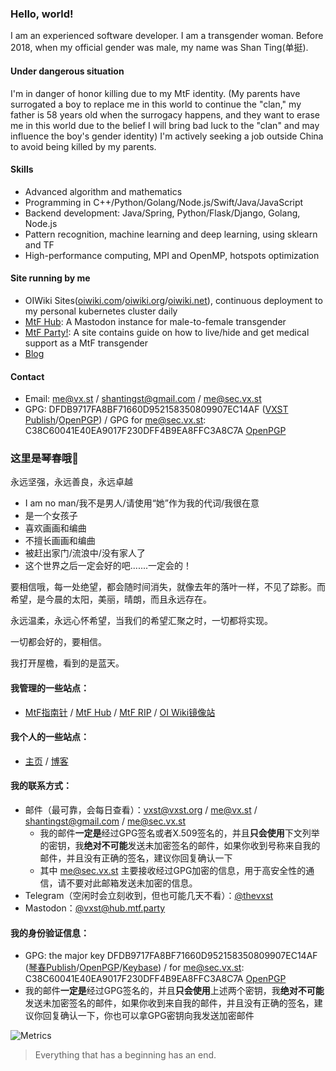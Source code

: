### Hello, world!

I am an experienced software developer. 
I am a transgender woman. Before 2018, when my official gender was male, my name was Shan Ting(单挺).

#### Under dangerous situation

I'm in danger of honor killing due to my MtF identity. 
(My parents have surrogated a boy to replace me in this world 
to continue the "clan," my father is 58 years old when the surrogacy happens, 
and they want to erase me in this world due to the belief 
I will bring bad luck to the "clan" and may influence the boy's gender identity)
I'm actively seeking a job outside China to avoid being killed by my parents.

#### Skills
 * Advanced algorithm and mathematics
 * Programming in C++/Python/Golang/Node.js/Swift/Java/JavaScript
 * Backend development: Java/Spring, Python/Flask/Django, Golang, Node.js
 * Pattern recognition, machine learning and deep learning, using sklearn and TF
 * High-performance computing, MPI and OpenMP, hotspots optimization

#### Site running by me
 * OIWiki Sites([oiwiki.com](https://oiwiki.com)/[oiwiki.org](https://oiwiki.org)/[oiwiki.net](https://oiwiki.net)), continuous deployment to my personal kubernetes cluster daily
 * [MtF Hub](https://hub.mtf.party): A Mastodon instance for male-to-female transgender
 * [MtF Party!](https://mtf.party): A site contains guide on how to live/hide and get medical support as a MtF transgender
 * [Blog](https://blog.vx.st)

#### Contact

 * Email: me@vx.st / shantingst@gmail.com / me@sec.vx.st
 * GPG: DFDB9717FA8BF71660D952158350809907EC14AF ([VXST Publish](https://vx.st/07EC14AF.asc)/[OpenPGP](https://keys.openpgp.org/vks/v1/by-fingerprint/DFDB9717FA8BF71660D952158350809907EC14AF)) / GPG for me@sec.vx.st: C38C60041E40EA9017F230DFF4B9EA8FFC3A8C7A [OpenPGP](https://keys.openpgp.org/vks/v1/by-fingerprint/C38C60041E40EA9017F230DFF4B9EA8FFC3A8C7A)


### 这里是琴春哦👋

永远坚强，永远善良，永远卓越

 * I am no man/我不是男人/请使用“她”作为我的代词/我很在意
 * 是一个女孩子
 * 喜欢画画和编曲
 * 不擅长画画和编曲
 * 被赶出家门/流浪中/没有家人了
 * 这个世界之后一定会好的吧.......一定会的！

要相信哦，每一处绝望，都会随时间消失，就像去年的落叶一样，不见了踪影。而希望，是今晨的太阳，美丽，晴朗，而且永远存在。

永远温柔，永远心怀希望，当我们的希望汇聚之时，一切都将实现。

一切都会好的，要相信。

我打开屋檐，看到的是蓝天。

#### 我管理的一些站点：
 * [MtF指南针](https://mtf.party) / [MtF Hub](https://hub.mtf.party) / [MtF RIP](https://mtf.rip) / [OI Wiki镜像站](https://oiwiki.com)

#### 我个人的一些站点：
 * [主页](https://vx.st) / [博客](https://blog.vx.st)

#### 我的联系方式：
 * 邮件（最可靠，会每日查看）：vxst@vxst.org / me@vx.st / shantingst@gmail.com / me@sec.vx.st
   * 我的邮件**一定是**经过GPG签名或者X.509签名的，并且**只会使用**下文列举的密钥，我**绝对不可能**发送未加密签名的邮件，如果你收到号称来自我的邮件，并且没有正确的签名，建议你回复确认一下
   * 其中 me@sec.vx.st 主要接收经过GPG加密的信息，用于高安全性的通信，请不要对此邮箱发送未加密的信息。
 * Telegram（空闲时会立刻收到，但也可能几天不看）：[@thevxst](https://t.me/thevxst)
 * Mastodon：[@vxst@hub.mtf.party](https://hub.mtf.party/@vxst)

#### 我的身份验证信息：
 * GPG: the major key DFDB9717FA8BF71660D952158350809907EC14AF ([琴春Publish](https://vx.st/07EC14AF.asc)/[OpenPGP](https://keys.openpgp.org/vks/v1/by-fingerprint/DFDB9717FA8BF71660D952158350809907EC14AF)/[Keybase](https://keybase.io/vxst/pgp_keys.asc?fingerprint=dfdb9717fa8bf71660d952158350809907ec14af)) / for me@sec.vx.st: C38C60041E40EA9017F230DFF4B9EA8FFC3A8C7A [OpenPGP](https://keys.openpgp.org/vks/v1/by-fingerprint/C38C60041E40EA9017F230DFF4B9EA8FFC3A8C7A)
 * 我的邮件**一定是**经过GPG签名的，并且**只会使用**上述两个密钥，我**绝对不可能**发送未加密签名的邮件，如果你收到来自我的邮件，并且没有正确的签名，建议你回复确认一下，你也可以拿GPG密钥向我发送加密邮件

![Metrics](https://metrics.lecoq.io/vxst?template=terminal&base.indepth=false&config.timezone=Asia%2FSingapore)
> Everything that has a beginning has an end.
